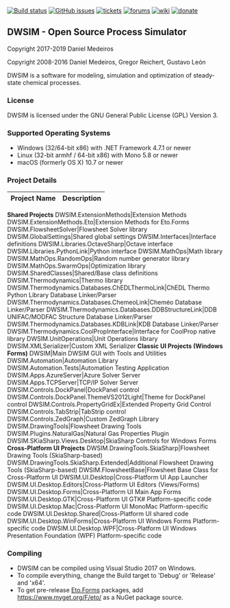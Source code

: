 [![Build status](https://ci.appveyor.com/api/projects/status/dpng11yi6dusqenr?svg=true)](https://ci.appveyor.com/project/DanWBR/dwsim5)
[![GitHub issues](https://img.shields.io/github/issues/DanWBR/dwsim5.svg)](https://github.com/DanWBR/dwsim5/issues)
[![tickets](https://img.shields.io/badge/view-tickets-blackgray.svg)](https://sourceforge.net/p/dwsim/tickets/)
[![forums](https://img.shields.io/badge/join-the%20forums-yellowgreen.svg)](https://sourceforge.net/p/dwsim/discussion/?source=navbar)
[![wiki](https://img.shields.io/badge/visit-website-blackblue.svg)](http://dwsim.inforside.com.br)
[![donate](https://img.shields.io/badge/make%20a-donation-greenblue.svg)](https://sourceforge.net/p/dwsim/donate/)

## DWSIM - Open Source Process Simulator
Copyright 2017-2019 Daniel Medeiros

Copyright 2008-2016 Daniel Medeiros, Gregor Reichert, Gustavo León


DWSIM is a software for modeling, simulation and optimization of steady-state chemical processes.

### License

DWSIM is licensed under the GNU General Public License (GPL) Version 3.

### Supported Operating Systems

- Windows (32/64-bit x86) with .NET Framework 4.7.1 or newer
- Linux (32-bit armhf / 64-bit x86) with Mono 5.8 or newer
- macOS (formerly OS X) 10.7 or newer

### Project Details

**Project Name** | **Description**
------------ | -------------
**Shared Projects**
DWSIM.ExtensionMethods|Extension Methods
DWSIM.ExtensionMethods.Eto|Extension Methods for Eto.Forms
DWSIM.FlowsheetSolver|Flowsheet Solver library
DWSIM.GlobalSettings|Shared global settings
DWSIM.Interfaces|Interface definitions
DWSIM.Libraries.OctaveSharp|Octave interface 
DWSIM.Libraries.PythonLink|Python interface 
DWSIM.MathOps|Math library
DWSIM.MathOps.RandomOps|Random number generator library
DWSIM.MathOps.SwarmOps|Optimization library
DWSIM.SharedClasses|Shared/Base class definitions
DWSIM.Thermodynamics|Thermo library
DWSIM.Thermodynamics.Databases.ChEDLThermoLink|ChEDL Thermo Python Library Database Linker/Parser
DWSIM.Thermodynamics.Databases.ChemeoLink|Cheméo Database Linker/Parser
DWSIM.Thermodynamics.Databases.DDBStructureLink|DDB UNIFAC/MODFAC Structure Database Linker/Parser
DWSIM.Thermodynamics.Databases.KDBLink|KDB Database Linker/Parser
DWSIM.Thermodynamics.CoolPropInterface|Interface for CoolProp native library
DWSIM.UnitOperations|Unit Operations library
DWSIM.XMLSerializer|Custom XML Serializer
**Classic UI Projects (Windows Forms)**
DWSIM|Main DWSIM GUI with Tools and Utilities
DWSIM.Automation|Automation Library
DWSIM.Automation.Tests|Automation Testing Application
DWSIM.Apps.AzureServer|Azure Solver Server 
DWSIM.Apps.TCPServer|TCP/IP Solver Server
DWSIM.Controls.DockPanel|DockPanel control
DWSIM.Controls.DockPanel.ThemeVS2012Light|Theme for DockPanel control
DWSIM.Controls.PropertyGridEx|Extended Property Grid Control
DWSIM.Controls.TabStrip|TabStrip control
DWSIM.Controls.ZedGraph|Custom ZedGraph Library
DWSIM.DrawingTools|Flowsheet Drawing Tools
DWSIM.Plugins.NaturalGas|Natural Gas Properties Plugin
DWSIM.SKiaSharp.Views.Desktop|SkiaSharp Controls for Windows Forms
**Cross-Platform UI Projects**
DWSIM.DrawingTools.SkiaSharp|Flowsheet Drawing Tools (SkiaSharp-based)
DWSIM.DrawingTools.SkiaSharp.Extended|Additional Flowsheet Drawing Tools (SkiaSharp-based)
DWSIM.FlowsheetBase|Flowsheet Base Class for Cross-Platform UI
DWSIM.UI.Desktop|Cross-Platform UI App Launcher
DWSIM.UI.Desktop.Editors|Cross-Platform UI Editors (Views/Forms)
DWSIM.UI.Desktop.Forms|Cross-Platform UI Main App Forms
DWSIM.UI.Desktop.GTK|Cross-Platform UI GTK# Platform-specific code
DWSIM.UI.Desktop.Mac|Cross-Platform UI MonoMac Platform-specific code
DWSIM.UI.Desktop.Shared|Cross-Platform UI shared code
DWSIM.UI.Desktop.WinForms|Cross-Platform UI Windows Forms Platform-specific code
DWSIM.UI.Desktop.WPF|Cross-Platform UI Windows Presentation Foundation (WPF) Platform-specific code

### Compiling

- DWSIM can be compiled using Visual Studio 2017 on Windows.
- To compile everything, change the Build target to 'Debug' or 'Release' and 'x64'.
- To get pre-release [Eto.Forms](https://github.com/picoe/Eto) packages, add https://www.myget.org/F/eto/ as a NuGet package source.
